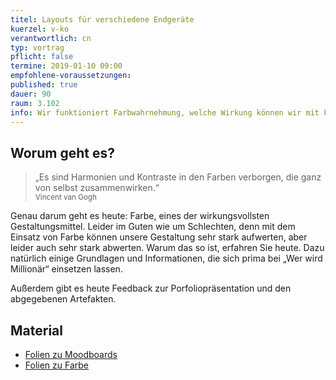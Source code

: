 ```yaml
---
titel: Layouts für verschiedene Endgeräte
kuerzel: v-ko
verantwortlich: cn
typ: vortrag
pflicht: false
termine: 2019-01-10 09:00
empfohlene-voraussetzungen: 
published: true
dauer: 90
raum: 3.102
info: Wir funktioniert Farbwahrnehmung, welche Wirkung können wir mit Farbe erzielen und wie setzen wir Farbe am sinnvoll ein?
---
```


## Worum geht es?

> „Es sind Harmonien und Kontraste in den Farben verborgen, die ganz von selbst zusammenwirken.“ <br><small>Vincent van Gogh</small>

Genau darum geht es heute: Farbe, eines der wirkungsvollsten Gestaltungsmittel. Leider im Guten wie um Schlechten, denn mit dem Einsatz von Farbe können unsere Gestaltung sehr stark aufwerten, aber leider auch sehr stark abwerten. Warum das so ist, erfahren Sie heute. Dazu natürlich einige Grundlagen und Informationen, die sich prima bei „Wer wird Millionär“ einsetzen lassen. 

Außerdem gibt es heute Feedback zur Porfoliopräsentation und den abgegebenen Artefakten.

## Material
- [Folien zu Moodboards](../../download/inputs/woche-9/semantisches-differenzial-moodboards.pdf)
- [Folien zu Farbe](../../download/inputs/woche-9/farbe.pdf)